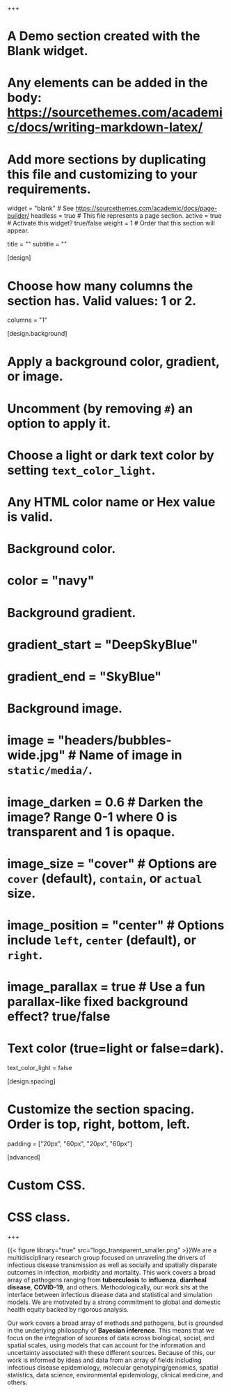 +++
# A Demo section created with the Blank widget.
# Any elements can be added in the body: https://sourcethemes.com/academic/docs/writing-markdown-latex/
# Add more sections by duplicating this file and customizing to your requirements.

widget = "blank"  # See https://sourcethemes.com/academic/docs/page-builder/
headless = true  # This file represents a page section.
active = true  # Activate this widget? true/false
weight = 1  # Order that this section will appear.

title = ""
subtitle = ""

[design]
  # Choose how many columns the section has. Valid values: 1 or 2.
  columns = "1"

[design.background]
  # Apply a background color, gradient, or image.
  #   Uncomment (by removing `#`) an option to apply it.
  #   Choose a light or dark text color by setting `text_color_light`.
  #   Any HTML color name or Hex value is valid.

  # Background color.
  # color = "navy"
  
  # Background gradient.
  # gradient_start = "DeepSkyBlue"
  # gradient_end = "SkyBlue"
  
  # Background image.
#  image = "headers/bubbles-wide.jpg"  # Name of image in `static/media/`.
#  image_darken = 0.6  # Darken the image? Range 0-1 where 0 is transparent and 1 is opaque.
#  image_size = "cover"  #  Options are `cover` (default), `contain`, or `actual` size.
#  image_position = "center"  # Options include `left`, `center` (default), or `right`.
#  image_parallax = true  # Use a fun parallax-like fixed background effect? true/false

  # Text color (true=light or false=dark).
  text_color_light = false

[design.spacing]
  # Customize the section spacing. Order is top, right, bottom, left.
  padding = ["20px", "60px", "20px", "60px"]

[advanced]
 # Custom CSS.
 
 # CSS class.
+++
<div style = "float: left">
{{< figure library="true" src="logo_transparent_smaller.png" >}}
</div>

We are a multidisciplinary research group focused on unraveling the drivers of infectious disease transmission as well as socially and spatially disparate outcomes in infection, morbidity and mortality. This work covers a broad array of pathogens ranging from **tuberculosis** to **influenza**, **diarrheal disease**, **COVID-19**, and others. Methodologically, our work sits at the interface between infectious disease data and statistical and simulation models. We are motivated by a strong commitment to global and domestic health equity backed by rigorous analysis.


Our work covers a broad array of methods and pathogens, but is grounded in the underlying philosophy of **Bayesian inference**. This means that we focus on the integration of sources of data across biological, social, and spatial scales, using models that can account for the information and uncertainty associated with these different sources. Because of this, our work is informed by ideas and data from an array of fields including infectious disease epidemiology, molecular genotyping/genomics, spatial statistics, data science, environmental epidemiology, clinical medicine, and others.